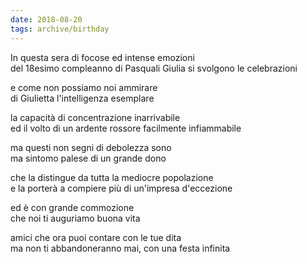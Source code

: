 ```yaml
---
date: 2018-08-20
tags: archive/birthday
---
```

In questa sera di focose ed intense emozioni   
del 18esimo compleanno di Pasquali Giulia si svolgono le celebrazioni

e come non possiamo noi ammirare   
di Giulietta l'intelligenza esemplare

la capacità di concentrazione inarrivabile   
ed il volto di un ardente rossore facilmente infiammabile

ma questi non segni di debolezza sono   
ma sintomo palese di un grande dono

che la distingue da tutta la mediocre popolazione   
e la porterà a compiere più di un'impresa d'eccezione

ed è con grande commozione   
che noi ti auguriamo buona vita

amici che ora puoi contare con le tue dita   
ma non ti abbandoneranno mai, con una festa infinita
